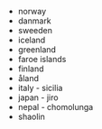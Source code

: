 * norway
* danmark
* sweeden
* iceland
* greenland
* faroe islands
* finland
* åland
* italy - sicilia
* japan - jiro
* nepal - chomolunga
* shaolin
